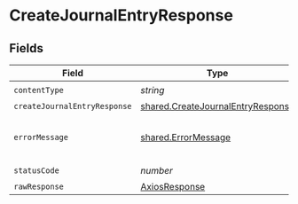 # CreateJournalEntryResponse


## Fields

| Field                                                                                  | Type                                                                                   | Required                                                                               | Description                                                                            |
| -------------------------------------------------------------------------------------- | -------------------------------------------------------------------------------------- | -------------------------------------------------------------------------------------- | -------------------------------------------------------------------------------------- |
| `contentType`                                                                          | *string*                                                                               | :heavy_check_mark:                                                                     | N/A                                                                                    |
| `createJournalEntryResponse`                                                           | [shared.CreateJournalEntryResponse](../../models/shared/createjournalentryresponse.md) | :heavy_minus_sign:                                                                     | Success                                                                                |
| `errorMessage`                                                                         | [shared.ErrorMessage](../../models/shared/errormessage.md)                             | :heavy_minus_sign:                                                                     | The request made is not valid.                                                         |
| `statusCode`                                                                           | *number*                                                                               | :heavy_check_mark:                                                                     | N/A                                                                                    |
| `rawResponse`                                                                          | [AxiosResponse](https://axios-http.com/docs/res_schema)                                | :heavy_minus_sign:                                                                     | N/A                                                                                    |